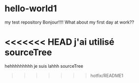 # hello-world1
my test repository
Bonjour!!!!
What about my first day at work??

<<<<<<< HEAD
j'ai utilisé sourceTree
=======
hehhhhhhhhh je suis lahhh sourceTree
>>>>>>> hotfix/README1
